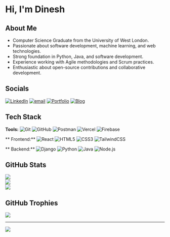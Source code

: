 # Hi, I'm Dinesh 

## About Me
- Computer Science Graduate from the University of West London. </br>
- Passionate about software development, machine learning, and web technologies. </br>
- Strong foundation in Python, Java, and software development. </br>
- Experience working with Agile methodologies and Scrum practices. </br>
- Enthusiastic about open-source contributions and collaborative development. </br>


## Socials
[![LinkedIn](https://img.shields.io/badge/LinkedIn-%230077B5.svg?logo=linkedin&logoColor=white)](https://www.linkedin.com/in/dinesh-tamang-153678268/)
[![email](https://img.shields.io/badge/Email-D14836?logo=gmail&logoColor=white)](mailto:dinesh.tamang0507@gmail.com) 
[![Portfolio](https://img.shields.io/badge/Portfolio-%23000000.svg?logo=vercel&logoColor=white)](https://dinesh-portfolio-website-zeta.vercel.app/)
[![Blog](https://img.shields.io/badge/Blog-%231DA1F2.svg?logo=readthedocs&logoColor=white)](https://sucomms5.wixsite.com/uwlsu/post/building-confidence-community-dinesh-s-time-at-uwl)

## Tech Stack

**Tools:** ![Git](https://img.shields.io/badge/git-%23F05033.svg?style=for-the-badge&logo=git&logoColor=white) ![GitHub](https://img.shields.io/badge/github-%23121011.svg?style=for-the-badge&logo=github&logoColor=white) ![Postman](https://img.shields.io/badge/Postman-FF6C37?style=for-the-badge&logo=postman&logoColor=white) ![Vercel](https://img.shields.io/badge/vercel-%23000000.svg?style=for-the-badge&logo=vercel&logoColor=white) ![Firebase](https://img.shields.io/badge/firebase-a08021?style=for-the-badge&logo=firebase&logoColor=ffcd34) 

** Frontend:** ![React](https://img.shields.io/badge/react-%2320232a.svg?style=for-the-badge&logo=react&logoColor=%2361DAFB) ![HTML5](https://img.shields.io/badge/html5-%23E34F26.svg?style=for-the-badge&logo=html5&logoColor=white) ![CSS3](https://img.shields.io/badge/css3-%231572B6.svg?style=for-the-badge&logo=css3&logoColor=white) ![TailwindCSS](https://img.shields.io/badge/tailwindcss-%2338B2AC.svg?style=for-the-badge&logo=tailwindcss&logoColor=white) 

** Backend:** ![Django](https://img.shields.io/badge/django-%23092E20.svg?style=for-the-badge&logo=django&logoColor=white) ![Python](https://img.shields.io/badge/python-3670A0?style=for-the-badge&logo=python&logoColor=ffdd54) ![Java](https://img.shields.io/badge/java-%23ED8B00.svg?style=for-the-badge&logo=openjdk&logoColor=white) ![Node.js](https://img.shields.io/badge/node.js-6DA55F?style=for-the-badge&logo=node.js&logoColor=white)


## GitHub Stats
![](https://github-readme-stats.vercel.app/api?username=Dinesh-Lopchan&theme=default&hide_border=false&include_all_commits=false&count_private=false)<br/>
![](https://nirzak-streak-stats.vercel.app/?user=Dinesh-Lopchan&theme=default&hide_border=false)<br/>
![](https://github-readme-stats.vercel.app/api/top-langs/?username=Dinesh-Lopchan&theme=default&hide_border=false&include_all_commits=false&count_private=false&layout=compact)

## GitHub Trophies
![](https://github-profile-trophy.vercel.app/?username=Dinesh-Lopchan&theme=gruvbox&no-frame=false&no-bg=false&margin-w=4)

---
[![](https://visitcount.itsvg.in/api?id=Dinesh-Lopchan&icon=0&color=0)](https://visitcount.itsvg.in)

<!-- Proudly created with GPRM ( https://gprm.itsvg.in ) -->
